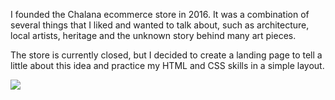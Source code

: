 I founded the Chalana ecommerce store in 2016. It was a combination of several things that I liked and wanted to talk about, such as architecture, local artists, heritage and the unknown story behind many art pieces.

The store is currently closed, but I decided to create a landing page to tell a little about this idea and practice my HTML and CSS skills in a simple layout.

<img src="https://cdn.discordapp.com/attachments/1016745958727491615/1029445322386186280/Landing-page-complete.png" />
